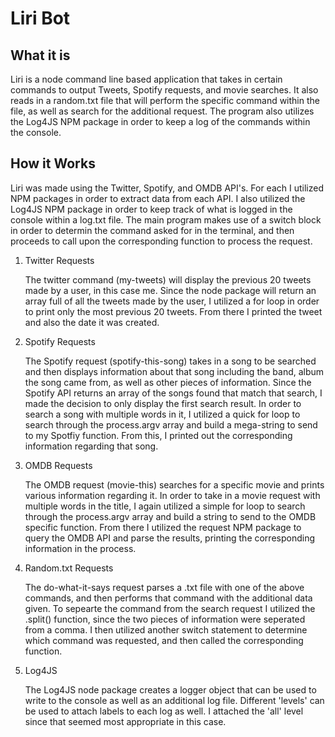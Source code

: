 # Liri Bot

## What it is
Liri is a node command line based application that takes in certain commands to output
Tweets, Spotify requests, and movie searches. It also reads in a random.txt file that will
perform the specific command within the file, as well as search for the additional request.
The program also utilizes the Log4JS NPM package in order to keep a log of the commands within 
the console.


## How it Works
Liri was made using the Twitter, Spotify, and OMDB API's. For each I utilized NPM packages
in order to extract data from each API. I also utilized the Log4JS NPM package in order to
keep track of what is logged in the console within a log.txt file. The main program makes use
of a switch block in order to determin the command asked for in the terminal, and then proceeds to 
call upon the corresponding function to process the request. 

1. Twitter Requests

   The twitter command (my-tweets) will display the previous 20 tweets made by a user, 
   in this case me. Since the node package will return an array full of all the tweets made by the user,
   I utilized a for loop in order to print only the most previous 20 tweets. From there I printed the tweet and
   also the date it was created.

2. Spotify Requests

   The Spotify request (spotify-this-song) takes in a song to be searched and then displays
   information about that song including the band, album the song came from, as well as other pieces
   of information. Since the Spotify API returns an array of the songs found that match that search, I made
   the decision to only display the first search result. In order to search a song with multiple words in it, 
   I utilized a quick for loop to search through the process.argv array and build a mega-string to send to my
   Spotfiy function. From this, I printed out the corresponding information regarding that song.

3. OMDB Requests

   The OMDB request (movie-this) searches for a specific movie and prints various information regarding it.
   In order to take in a movie request with multiple words in the title, I again utilized a simple for loop
   to search through the process.argv array and build a string to send to the OMDB specific function. From there
   I utilized the request NPM package to query the OMDB API and parse the results, printing the corresponding information in the 
   process.

4. Random.txt Requests

   The do-what-it-says request parses a .txt file with one of the above commands, and then performs 
   that command with the additional data given. To sepearte the command from the search request I utilized
   the .split() function, since the two pieces of information were seperated from a comma. I then utilized 
   another switch statement to determine which command was requested, and then called the corresponding function.

5. Log4JS

   The Log4JS node package creates a logger object that can be used to write to the console as well as an
   additional log file. Different 'levels' can be used to attach labels to each log as well. I attached the 
   'all' level since that seemed most appropriate in this case. 
